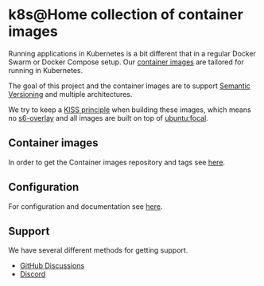 # k8s@Home collection of container images

Running applications in Kubernetes is a bit different that in a regular Docker Swarm or Docker Compose setup. Our [container images](https://github.com/k8s-at-home/container-images) are tailored for running in Kubernetes.

The goal of this project and the container images are to support [Semantic Versioning](https://semver.org/) and multiple architectures. 

We try to keep a [KISS principle](https://en.wikipedia.org/wiki/KISS_principle) when building these images, which means no [s6-overlay](https://github.com/just-containers/s6-overlay) and all images are built on top of [ubuntu:focal](https://hub.docker.com/_/ubuntu).

## Container images

In order to get the Container images repository and tags see [here](https://github.com/orgs/k8s-at-home/packages?ecosystem=container&visibility=public).

## Configuration

For configuration and documentation see [here](https://docs.k8s-at-home.com/our-container-images/getting-started/).

## Support

We have several different methods for getting support.

- [GitHub Discussions](https://github.com/k8s-at-home/organization/discussions)
- [Discord](https://discord.gg/sTMX7Vh)
